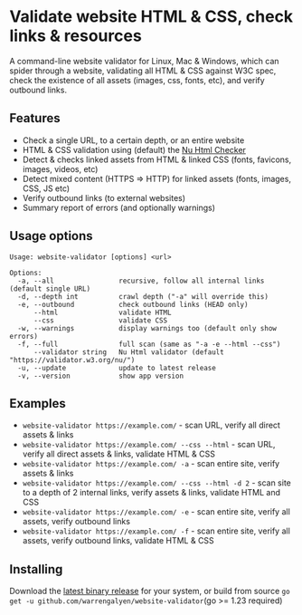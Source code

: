 # Validate website HTML & CSS, check links & resources

A command-line website validator for Linux, Mac & Windows, which can spider through a website,
validating all HTML & CSS against W3C spec, check the existence of all assets (images, css, fonts, etc),
and verify outbound links.

## Features

- Check a single URL, to a certain depth, or an entire website
- HTML & CSS validation using (default) the [Nu Html Checker](https://validator.w3.org/)
- Detect & checks linked assets from HTML & linked CSS (fonts, favicons, images, videos, etc)
- Detect mixed content (HTTPS => HTTP) for linked assets (fonts, images, CSS, JS etc)
- Verify outbound links (to external websites)
- Summary report of errors (and optionally warnings)

## Usage options

```shell
Usage: website-validator [options] <url>

Options:
  -a, --all                recursive, follow all internal links (default single URL)
  -d, --depth int          crawl depth ("-a" will override this)
  -e, --outbound           check outbound links (HEAD only)
      --html               validate HTML
      --css                validate CSS
  -w, --warnings           display warnings too (default only show errors)
  -f, --full               full scan (same as "-a -e --html --css")
      --validator string   Nu Html validator (default "https://validator.w3.org/nu/")
  -u, --update             update to latest release
  -v, --version            show app version
```
## Examples
- `website-validator https://example.com/` - scan URL, verify all direct assets & links
- `website-validator https://example.com/ --css --html` - scan URL, verify all direct assets & links, validate HTML & CSS
- `website-validator https://example.com/ -a` - scan entire site, verify assets & links
- `website-validator https://example.com/ --css --html -d 2` - scan site to a depth of 2 internal links, verify assets & links, validate HTML and CSS
- `website-validator https://example.com/ -e` - scan entire site, verify all assets, verify outbound links
- `website-validator https://example.com/ -f` - scan entire site, verify all assets, verify outbound links, validate HTML & CSS

## Installing
Download the [latest binary release](https://github.com/warrengalyen/website-validator/releases/latest) for your system,
or build from source `go get -u github.com/warrengalyen/website-validator`(go >= 1.23 required)